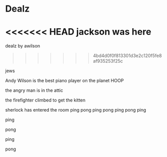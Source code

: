 # Dealz

<<<<<<< HEAD
jackson was here
=======
dealz by awilson
>>>>>>> 4bd4d0f0f813301d3e2c120f5fe8af935253f25c

jews

Andy Wilson is the best piano player on the planet HOOP

the angry man is in the attic

the firefighter climbed to get the kitten

sherlock has entered the room
 ping
 pong
 ping
 pong 
 ping
 pong
 ping

 ping

 pong

 ping

 pong

